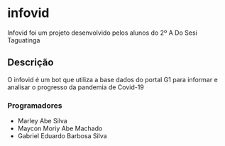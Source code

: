 # infovid
  Infovid foi um projeto desenvolvido pelos alunos do 2º A Do Sesi Taguatinga

## Descrição
  O infovid é um bot que utiliza a base dados do portal G1 para informar e analisar o progresso da pandemia de Covid-19

### Programadores
  - Marley Abe Silva
  - Maycon Moriy Abe Machado
  - Gabriel Eduardo Barbosa Silva
